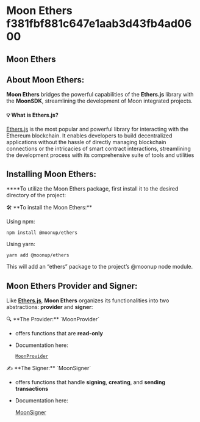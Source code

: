 # Moon Ethers f381fbf881c647e1aab3d43fb4ad0600

## Moon Ethers

## **About Moon Ethers:**

**Moon Ethers** bridges the powerful capabilities of the **Ethers.js** library with the **MoonSDK**, streamlining the development of Moon integrated projects.

#### 💡 What is Ethers.js?

[Ethers.js](https://docs.ethers.org/v5/) is the most popular and powerful library for interacting with the Ethereum blockchain. It enables developers to build decentralized applications without the hassle of directly managing blockchain connections or the intricacies of smart contract interactions, streamlining the development process with its comprehensive suite of tools and utilities

## **Installing Moon Ethers:**

\*\*\*\*To utilize the Moon Ethers package, first install it to the desired directory of the project:

🛠 \*\*To install the Moon Ethers:\*\*

Using npm:

`npm install @moonup/ethers`

Using yarn:

`yarn add @moonup/ethers`

This will add an “ethers” package to the project’s @moonup node module.

## **Moon Ethers Provider and Signer:**

Like [**Ethers.js**](https://docs.ethers.org/v5/), **Moon Ethers** organizes its functionalities into two abstractions: **provider** and **signer**:

🔍 \*\*The Provider:\*\* \`MoonProvider\`

* offers functions that are **read-only**
*   Documentation here:

    [`MoonProvider`](<Moon Ethers f381fbf881c647e1aab3d43fb4ad0600/MoonProvider 98424fc361554e529b42c6618739e9be.md>)

✍️  \*\*The Signer:\*\* \`MoonSigner\`

* offers functions that handle **signing**, **creating**, and **sending transactions**
*   Documentation here:

    [MoonSigner](<Moon Ethers f381fbf881c647e1aab3d43fb4ad0600/MoonSigner 48c2980a33ab459b98198d189f18f641.md>)
